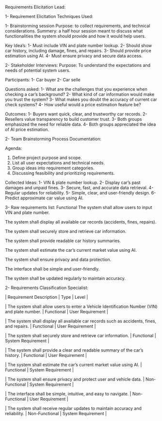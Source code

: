 Requirements Elicitation Lead:

1- Requirement Elicitation Techniques Used:

1- Brainstorming session
Purpose: to collect requirements, and technical considerations.
Summery: a half hour session meant to discuss what functionalities the system should provide and how it would help users.

Key Idea’s:
1-	Must include VIN and plate number lookup.
2-	Should show car history, including damage, fines, and repairs.
3-	Should provide price estimation using AI.
4-	Must ensure privacy and secure data access.

2- Stakeholder Interviews:
Purpose: To understand the expectations and needs of potential system users.

Participants: 
1-	Car buyer 
2-  Car selle

Questions asked:
1-	What are the challenges that you experience when checking a car’s background?
2-	What kind of car information would make you trust the system?
3-	What makes you doubt the accuracy of current car check systems?
4-	How useful would a price estimation feature be?

Outcomes:
1-	Buyers want quick, clear, and trustworthy car records.
2-	Resellers value transparency to build customer trust.
3-	Both groups emphasized the need for reliable data.
4-	Both groups appreciated the idea of AI price estimation.

2- Team Brainstorming Process Documentation:

Agenda:
1.	Define project purpose and scope.
2.	List all user expectations and technical needs.
3.	Group ideas into requirement categories.
4.	Discussing feasibility and prioritizing requirements.

Collected Ideas:
1-	VIN & plate number lookup.
2-	Display car’s past damages and unpaid fines.
3-	Secure, fast, and accurate data retrieval.
4-	Regular updates for reliability.
5-	Simple, clear, and user-friendly design.
6-	Predict approximate car value using AI.

3- Raw requirements list:
Functional	 The system shall allow users to input VIN and plate number.

 The system shall display all available car records (accidents, fines, repairs).

 The system shall securely store and retrieve car information.	

 The system shall provide readable car history summaries.	

 The system shall estimate the car’s current market value using AI.	

 The system shall ensure privacy and data protection.	

 The interface shall be simple and user-friendly.	

 The system shall be updated regularly to maintain accuracy.	


2- Requirements Classification Specialist:


| Requirement Description | Type | Level |

| The system shall allow users to enter a Vehicle Identification Number (VIN) and plate number. | Functional | User Requirement |

| The system shall display all available car records such as accidents, fines, and repairs. | Functional | User Requirement |

| The system shall securely store and retrieve car information. | Functional | System Requirement |

| The system shall provide a clear and readable summary of the car’s history. | Functional | User Requirement |

| The system shall estimate the car’s current market value using AI. | Functional | System Requirement |

| The system shall ensure privacy and protect user and vehicle data. | Non-Functional | System Requirement |

| The interface shall be simple, intuitive, and easy to navigate. | Non-Functional | User Requirement |

| The system shall receive regular updates to maintain accuracy and reliability. | Non-Functional | System Requirement |



